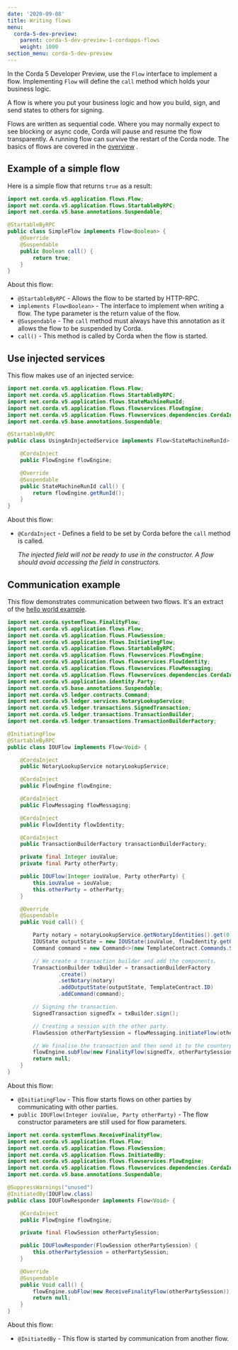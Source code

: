 ```yaml
---
date: '2020-09-08'
title: Writing flows
menu:
  corda-5-dev-preview:
    parent: corda-5-dev-preview-1-cordapps-flows
    weight: 1000
section_menu: corda-5-dev-preview
---
```


In the Corda 5 Developer Preview, use the `Flow` interface to implement a flow. Implementing `Flow` will define the `call` method which holds your business logic.

A flow is where you put your business logic and how you build, sign, and send states to others for signing.

Flows are written as sequential code. Where you may normally expect to see blocking or async code, Corda will pause and resume the flow transparently. A running flow can survive the restart of the Corda node. The basics of flows are covered in the [overview](overview.md) .

## Example of a simple flow

Here is a simple flow that returns `true` as a result:

```java
import net.corda.v5.application.flows.Flow;
import net.corda.v5.application.flows.StartableByRPC;
import net.corda.v5.base.annotations.Suspendable;

@StartableByRPC
public class SimpleFlow implements Flow<Boolean> {
    @Override
    @Suspendable
    public Boolean call() {
        return true;
    }
}
```

About this flow:

- `@StartableByRPC` - Allows the flow to be started by HTTP-RPC.
- `implements Flow<Boolean>` - The interface to implement when writing a flow. The type parameter is the return value of the flow.
- `@Suspendable` - The `call` method must always have this annotation as it allows the flow to be suspended by Corda.
- `call()` - This method is called by Corda when the flow is started.

## Use injected services

This flow makes use of an injected service:

```java
import net.corda.v5.application.flows.Flow;
import net.corda.v5.application.flows.StartableByRPC;
import net.corda.v5.application.flows.StateMachineRunId;
import net.corda.v5.application.flows.flowservices.FlowEngine;
import net.corda.v5.application.flows.flowservices.dependencies.CordaInject;
import net.corda.v5.base.annotations.Suspendable;

@StartableByRPC
public class UsingAnInjectedService implements Flow<StateMachineRunId> {

    @CordaInject
    public FlowEngine flowEngine;

    @Override
    @Suspendable
    public StateMachineRunId call() {
        return flowEngine.getRunId();
    }
}
```

About this flow:

- `@CordaInject` - Defines a field to be set by Corda before the `call` method is called.

  _The injected field will not be ready to use in the constructor. A flow should avoid accessing the field in constructors._

## Communication example

This flow demonstrates communication between two flows. It's an extract of the [hello world example](https://docs.corda.net/docs/corda-os/4.8/hello-world-flow.html).

```java
import net.corda.systemflows.FinalityFlow;
import net.corda.v5.application.flows.Flow;
import net.corda.v5.application.flows.FlowSession;
import net.corda.v5.application.flows.InitiatingFlow;
import net.corda.v5.application.flows.StartableByRPC;
import net.corda.v5.application.flows.flowservices.FlowEngine;
import net.corda.v5.application.flows.flowservices.FlowIdentity;
import net.corda.v5.application.flows.flowservices.FlowMessaging;
import net.corda.v5.application.flows.flowservices.dependencies.CordaInject;
import net.corda.v5.application.identity.Party;
import net.corda.v5.base.annotations.Suspendable;
import net.corda.v5.ledger.contracts.Command;
import net.corda.v5.ledger.services.NotaryLookupService;
import net.corda.v5.ledger.transactions.SignedTransaction;
import net.corda.v5.ledger.transactions.TransactionBuilder;
import net.corda.v5.ledger.transactions.TransactionBuilderFactory;

@InitiatingFlow
@StartableByRPC
public class IOUFlow implements Flow<Void> {

    @CordaInject
    public NotaryLookupService notaryLookupService;

    @CordaInject
    public FlowEngine flowEngine;

    @CordaInject
    public FlowMessaging flowMessaging;

    @CordaInject
    public FlowIdentity flowIdentity;

    @CordaInject
    public TransactionBuilderFactory transactionBuilderFactory;

    private final Integer iouValue;
    private final Party otherParty;

    public IOUFlow(Integer iouValue, Party otherParty) {
        this.iouValue = iouValue;
        this.otherParty = otherParty;
    }

    @Override
    @Suspendable
    public Void call() {

        Party notary = notaryLookupService.getNotaryIdentities().get(0);
        IOUState outputState = new IOUState(iouValue, flowIdentity.getOurIdentity(), otherParty);
        Command command = new Command<>(new TemplateContract.Commands.Send(), flowIdentity.getOurIdentity().getOwningKey());

        // We create a transaction builder and add the components.
        TransactionBuilder txBuilder = transactionBuilderFactory
                .create()
                .setNotary(notary)
                .addOutputState(outputState, TemplateContract.ID)
                .addCommand(command);

        // Signing the transaction.
        SignedTransaction signedTx = txBuilder.sign();

        // Creating a session with the other party.
        FlowSession otherPartySession = flowMessaging.initiateFlow(otherParty);

        // We finalise the transaction and then send it to the counterparty.
        flowEngine.subFlow(new FinalityFlow(signedTx, otherPartySession));
        return null;
    }
}
```

About this flow:

- `@InitiatingFlow` - This flow starts flows on other parties by communicating with other parties.
- `public IOUFlow(Integer iouValue, Party otherParty)` - The flow constructor parameters are still used for flow parameters.

```java
import net.corda.systemflows.ReceiveFinalityFlow;
import net.corda.v5.application.flows.Flow;
import net.corda.v5.application.flows.FlowSession;
import net.corda.v5.application.flows.InitiatedBy;
import net.corda.v5.application.flows.flowservices.FlowEngine;
import net.corda.v5.application.flows.flowservices.dependencies.CordaInject;
import net.corda.v5.base.annotations.Suspendable;

@SuppressWarnings("unused")
@InitiatedBy(IOUFlow.class)
public class IOUFlowResponder implements Flow<Void> {

    @CordaInject
    public FlowEngine flowEngine;

    private final FlowSession otherPartySession;

    public IOUFlowResponder(FlowSession otherPartySession) {
        this.otherPartySession = otherPartySession;
    }

    @Override
    @Suspendable
    public Void call() {
        flowEngine.subFlow(new ReceiveFinalityFlow(otherPartySession));
        return null;
    }
}
```

About this flow:

- `@InitiatedBy` - This flow is started by communication from another flow.
